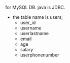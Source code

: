 for MySQL DB.
java is JDBC.
- the table name is users;
  - user_id
  - username
  - userlastname
  - email
  - age
  - salary
  - userphonenumber
